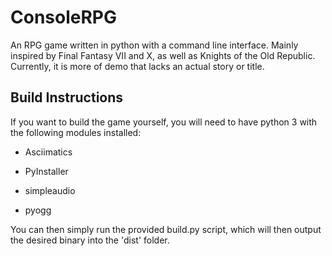 # ConsoleRPG

An RPG game written in python with a command line interface. Mainly 
inspired by Final Fantasy VII and X, as well as Knights of the Old 
Republic. Currently, it is more of demo that lacks an actual story or title. 

## Build Instructions

If you want to build the game yourself, you will need to have python 3 with the following modules installed:

- Asciimatics

- PyInstaller

- simpleaudio

- pyogg

You can then simply run the provided build.py script, which will then output the desired binary into the 'dist' folder.

